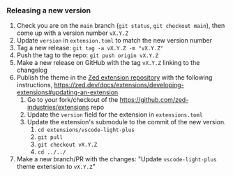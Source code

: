 ### Releasing a new version

 1. Check you are on the `main` branch (`git status`, `git checkout main`), then come up
    with a version number `vX.Y.Z`
 1. Update `version` in `extension.toml` to match the new version number
 1. Tag a new release: `git tag -a vX.Y.Z -m "vX.Y.Z"`
 1. Push the tag to the repo: `git push origin vX.Y.Z`
 1. Make a new release on GitHub with the tag `vX.Y.Z` linking to the changelog
 1. Publish the theme in the [Zed extension repository](https://zed.dev/extensions) with
    the following instructions,
    https://zed.dev/docs/extensions/developing-extensions#updating-an-extension
    1. Go to your fork/checkout of the https://github.com/zed-industries/extensions repo
    1. Update the `version` field for the extension in `extensions.toml`
    1. Update the extension's submodule to the commit of the new version.
        1. `cd extensions/vscode-light-plus`
        1. `git pull`
        1. `git checkout vX.Y.Z`
        1. `cd ../../`
   1. Make a new branch/PR with the changes: "Update `vscode-light-plus` theme extension to `vX.Y.Z`"
